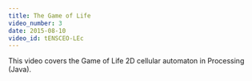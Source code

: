 ```yaml
---
title: The Game of Life
video_number: 3
date: 2015-08-10
video_id: tENSCEO-LEc
---
```

This video covers the Game of Life 2D cellular automaton in Processing (Java).
